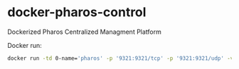 # docker-pharos-control
Dockerized Pharos Centralized Managment Platform


Docker run:
```bash
docker run -td 0-name='pharos' -p '9321:9321/tcp' -p '9321:9321/udp' -v '/opt/docker/pharoscontrol':'/opt/pharoscontrol':'rw' 'simeononsecurity/docker-pharos-control' 
```

